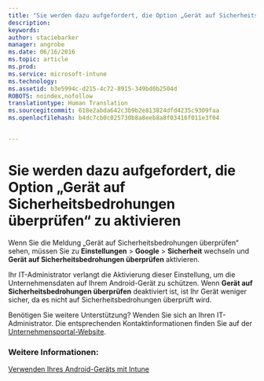 ```yaml
---
title: "Sie werden dazu aufgefordert, die Option „Gerät auf Sicherheitsbedrohungen überprüfen“ zu aktivieren | Microsoft Intune"
description: 
keywords: 
author: staciebarker
manager: angrobe
ms.date: 06/16/2016
ms.topic: article
ms.prod: 
ms.service: microsoft-intune
ms.technology: 
ms.assetid: b3e5994c-d215-4c72-8915-349bd0b2504d
ROBOTS: noindex,nofollow
translationtype: Human Translation
ms.sourcegitcommit: 618e2abda642c3b9b2e813824dfd4235c9309faa
ms.openlocfilehash: b4dc7cb0c025730b8a8eeb8a8f03416f011e3f04


---
```


# Sie werden dazu aufgefordert, die Option „Gerät auf Sicherheitsbedrohungen überprüfen“ zu aktivieren

 Wenn Sie die Meldung „Gerät auf Sicherheitsbedrohungen überprüfen“ sehen, müssen Sie zu **Einstellungen** > **Google** > **Sicherheit** wechseln und **Gerät auf Sicherheitsbedrohungen überprüfen** aktivieren.

Ihr IT-Administrator verlangt die Aktivierung dieser Einstellung, um die Unternehmensdaten auf Ihrem Android-Gerät zu schützen. Wenn **Gerät auf Sicherheitsbedrohungen überprüfen** deaktiviert ist, ist Ihr Gerät weniger sicher, da es nicht auf Sicherheitsbedrohungen überprüft wird.

Benötigen Sie weitere Unterstützung? Wenden Sie sich an Ihren IT-Administrator. Die entsprechenden Kontaktinformationen finden Sie auf der [Unternehmensportal-Website](http://portal.manage.microsoft.com).

### Weitere Informationen:
[Verwenden Ihres Android-Geräts mit Intune](using-your-android-device-with-intune.md)



<!--HONumber=Jul16_HO4-->


